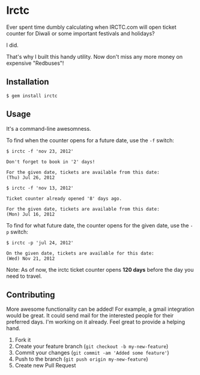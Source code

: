 # Irctc

Ever spent time dumbly calculating when IRCTC.com will open ticket counter for
Diwali or some important festivals and holidays?

I did.

That's why I built this handy utility. Now don't miss any more money on
expensive "Redbuses"!

## Installation

    $ gem install irctc

## Usage

It's a command-line awesomness.

To find when the counter opens for a future date, use the `-f` switch:

    $ irctc -f 'nov 23, 2012'
    
    Don't forget to book in '2' days!

    For the given date, tickets are available from this date:
    (Thu) Jul 26, 2012

    $ irctc -f 'nov 13, 2012'

    Ticket counter already opened '8' days ago.

    For the given date, tickets are available from this date:
    (Mon) Jul 16, 2012


To find for what future date, the counter opens for the given date, use the
`-p` switch:

    $ irctc -p 'jul 24, 2012'

    On the given date, tickets are available for this date:
    (Wed) Nov 21, 2012

Note: As of now, the irctc ticket counter opens **120 days** before the day you
need to travel.

## Contributing

More awesome functionality can be added! For example, a gmail integration would
be great. It could send mail for the interested people for their preferred
days. I'm working on it already. Feel great to provide a helping hand.

1. Fork it
2. Create your feature branch (`git checkout -b my-new-feature`)
3. Commit your changes (`git commit -am 'Added some feature'`)
4. Push to the branch (`git push origin my-new-feature`)
5. Create new Pull Request
